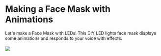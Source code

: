 # Making a Face Mask with Animations
Let's make a Face Mask with LEDs!  This DIY LED lights face mask displays some animations and responds to your voice with effects. </br></br>
![](Cover_png.png) </br></br>
